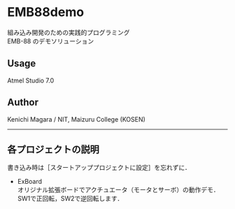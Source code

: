 # EMB88demo
組み込み開発のための実践的プログラミング  
EMB-88 のデモソリューション

## Usage
Atmel Studio 7.0

## Author
Kenichi Magara / NIT, Maizuru College (KOSEN)

***
## 各プロジェクトの説明 
書き込み時は［スタートアッププロジェクトに設定］を忘れずに．

- ExBoard  
オリジナル拡張ボードでアクチュエータ（モータとサーボ）の動作デモ．  
SW1で正回転，SW2で逆回転します．
